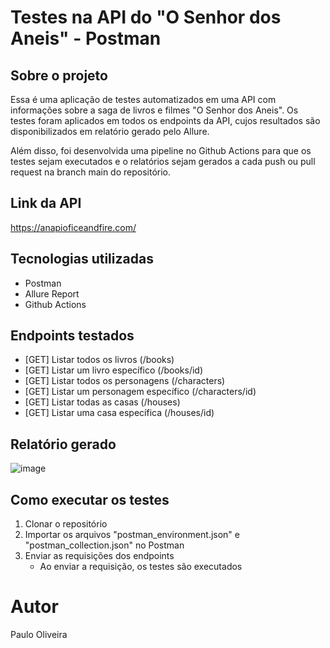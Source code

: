 # Testes na API do "O Senhor dos Aneis" - Postman

## Sobre o projeto

Essa é uma aplicação de testes automatizados em uma API com informações sobre a saga de livros e filmes "O Senhor dos Aneis". Os testes foram aplicados em todos os endpoints da API, cujos resultados são disponibilizados em relatório gerado pelo Allure.

Além disso, foi desenvolvida uma pipeline no Github Actions para que os testes sejam executados e o relatórios sejam gerados a cada push ou pull request na branch main do repositório.

## Link da API
https://anapioficeandfire.com/

## Tecnologias utilizadas

- Postman
- Allure Report
- Github Actions

## Endpoints testados

- [GET] Listar todos os livros (/books)
- [GET] Listar um livro específico (/books/id)
- [GET] Listar todos os personagens (/characters)
- [GET] Listar um personagem específico (/characters/id)
- [GET] Listar todas as casas (/houses)
- [GET] Listar uma casa específica (/houses/id)

## Relatório gerado
![image](https://github.com/pauloliveiram/the-one-postman/assets/39312072/c45f1674-d3ce-4792-a5e4-6dccff1ae197)

## Como executar os testes

1) Clonar o repositório
2) Importar os arquivos "postman_environment.json" e "postman_collection.json" no Postman
3) Enviar as requisições dos endpoints
   - Ao enviar a requisição, os testes são executados			

# Autor

Paulo Oliveira


